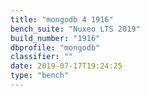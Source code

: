 ```yaml
---
title: "mongodb 4 1916"
bench_suite: "Nuxeo LTS 2019"
build_number: "1916"
dbprofile: "mongodb"
classifier: ""
date: 2019-07-17T19:24:25
type: "bench"
---
```

